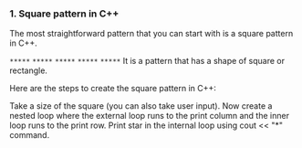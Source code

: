 ### 1. Square pattern in C++
The most straightforward pattern that you can start with is a square pattern in C++.

`*****`
`*****`
`*****`
`*****`
`*****`
It is a pattern that has a shape of square or rectangle.

Here are the steps to create the square pattern in C++:

Take a size of the square (you can also take user input).
Now create a nested loop where the external loop runs to the print column and the inner loop runs to the print row.
Print star in the internal loop using cout << "*" command.
